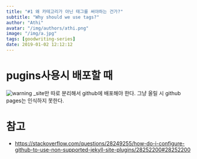 ```yaml
---
title: "#1 왜 카테고리가 아닌 태그를 써야하는 건가?"
subtitle: "Why should we use tags?"
author: "Athi"
avatar: "/img/authors/athi.png"
image: "/img/a.jpg"
tags: [goodwriting-series]
date: 2019-01-02 12:12:12
---
```


# pugins사용시 배포할 때

![warning](https://i.imgur.com/ePOfGfe.png)
\_site만 따로 분리해서 github에 배포해야 한다.
그냥 올릴 시 github pages는 인식하지 못한다.

# 참고

- https://stackoverflow.com/questions/28249255/how-do-i-configure-github-to-use-non-supported-jekyll-site-plugins/28252200#28252200
